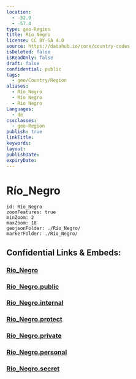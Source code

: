 ```yaml
---
location:
  - -32.9
  - -57.4
type: geo-Region
title: Río_Negro
license: CC BY-SA 4.0
source: https://datahub.io/core/country-codes
isDeleted: false
isReadOnly: false
draft: false
confidential: public
tags:
  - geo/Country/Region
aliases:
  - Río_Negro
  - Río Negro
  - Rio Negro
Languages:
  - de
cssclasses:
  - geo-Region
publish: true
linkTitle:
keywords:
layout:
publishDate:
expiryDate:
---
```


# Río_Negro

```leaflet
id: Río_Negro
zoomFeatures: true 
minZoom: 2 
maxZoom: 18
geojsonFolder: ./Río_Negro/
markerFolder: ./Río_Negro/
```


## Confidential Links & Embeds: 

### [Río_Negro](/_Standards/Earth/Continent/America~South/Uruguay/departments~Uruguay/Río_Negro.md) 

### [Río_Negro.public](/_public/Earth/Continent/America~South/Uruguay/departments~Uruguay/Río_Negro.public.md) 

### [Río_Negro.internal](/_internal/Earth/Continent/America~South/Uruguay/departments~Uruguay/Río_Negro.internal.md) 

### [Río_Negro.protect](/_protect/Earth/Continent/America~South/Uruguay/departments~Uruguay/Río_Negro.protect.md) 

### [Río_Negro.private](/_private/Earth/Continent/America~South/Uruguay/departments~Uruguay/Río_Negro.private.md) 

### [Río_Negro.personal](/_personal/Earth/Continent/America~South/Uruguay/departments~Uruguay/Río_Negro.personal.md) 

### [Río_Negro.secret](/_secret/Earth/Continent/America~South/Uruguay/departments~Uruguay/Río_Negro.secret.md)

